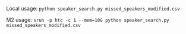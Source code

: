Local usage: `python speaker_search.py missed_speakers_modified.csv`

M2 usage: `srun -p htc -c 1 --mem=10G python speaker_search.py missed_speakers_modified.csv`
